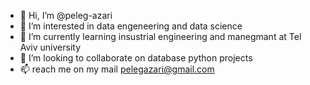 - 👋 Hi, I’m @peleg-azari
- 👀 I’m interested in data engeneering and data science
- 🌱 I’m currently learning insustrial engineering and manegmant at Tel Aviv university
- 💞️ I’m looking to collaborate on database python projects
- 📫 reach me on my mail pelegazari@gmail.com
<!---
peleg-azari/peleg-azari is a ✨ special ✨ repository because its `README.md` (this file) appears on your GitHub profile.
You can click the Preview link to take a look at your changes.
--->
